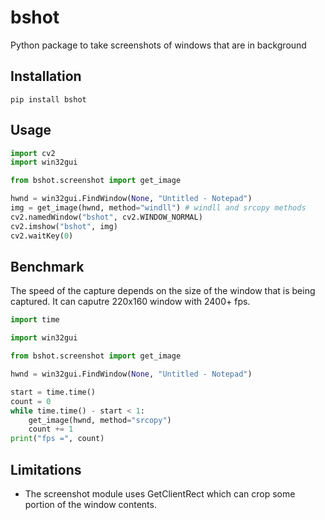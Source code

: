 # bshot

Python package to take screenshots of windows that are in background

## Installation

```
pip install bshot
```

## Usage

```python
import cv2
import win32gui

from bshot.screenshot import get_image

hwnd = win32gui.FindWindow(None, "Untitled - Notepad")
img = get_image(hwnd, method="windll") # windll and srcopy methods
cv2.namedWindow("bshot", cv2.WINDOW_NORMAL)
cv2.imshow("bshot", img)
cv2.waitKey(0)
```

## Benchmark

The speed of the capture depends on the size of the window that is being captured.
It can caputre 220x160 window with 2400+ fps.

```python
import time

import win32gui

from bshot.screenshot import get_image

hwnd = win32gui.FindWindow(None, "Untitled - Notepad")

start = time.time()
count = 0
while time.time() - start < 1:
    get_image(hwnd, method="srcopy")
    count += 1
print("fps =", count)
```

## Limitations

- The screenshot module uses GetClientRect which can crop some portion of the window contents.
